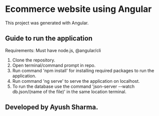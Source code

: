 # Ecommerce website using Angular

This project was generated with Angular.

## Guide to run the application 

Requirements: Must have node.js, @angular/cli

1. Clone the repository.
2. Open terminal/command prompt in repo.
3. Run command 'npm install' for installing required packages to run the application.
4. Run command 'ng serve' to serve the application on localhost.
5. To run the database use the command 'json-server --watch db.json/(name of the file)' in the same location terminal. 


## Developed by Ayush Sharma.

